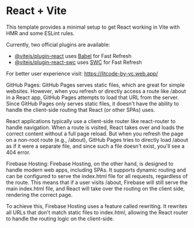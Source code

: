 # React + Vite

This template provides a minimal setup to get React working in Vite with HMR and some ESLint rules.

Currently, two official plugins are available:

- [@vitejs/plugin-react](https://github.com/vitejs/vite-plugin-react/blob/main/packages/plugin-react/README.md) uses [Babel](https://babeljs.io/) for Fast Refresh
- [@vitejs/plugin-react-swc](https://github.com/vitejs/vite-plugin-react-swc) uses [SWC](https://swc.rs/) for Fast Refresh

For better user experience visit: https://litcode-by-vc.web.app/

GitHub Pages: GitHub Pages serves static files, which are great for simple websites. However, when you refresh or directly access a route like /about in a React app, GitHub Pages attempts to load that URL from the server. Since GitHub Pages only serves static files, it doesn't have the ability to handle the client-side routing that React (or other SPAs) uses.

React applications typically use a client-side router like react-router to handle navigation. When a route is visited, React takes over and loads the correct content without a full page reload. But when you refresh the page on a non-root route (e.g., /about), GitHub Pages tries to directly load /about as if it were a separate file, and since such a file doesn't exist, you'll see a 404 error.

Firebase Hosting: Firebase Hosting, on the other hand, is designed to handle modern web apps, including SPAs. It supports dynamic routing and can be configured to serve the index.html file for all requests, regardless of the route. This means that if a user visits /about, Firebase will still serve the main index.html file, and React will take over the routing on the client side, rendering the correct page.

To achieve this, Firebase Hosting uses a feature called rewriting. It rewrites all URLs that don't match static files to index.html, allowing the React router to handle the routing logic on the client-side.
